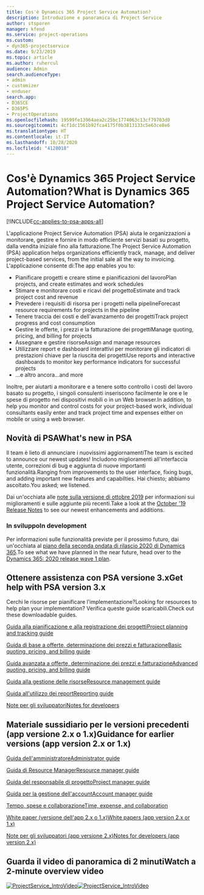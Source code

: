 ```yaml
---
title: Cos'è Dynamics 365 Project Service Automation?
description: Introduzione e panoramica di Project Service
author: stsporen
manager: kfend
ms.service: project-operations
ms.custom:
- dyn365-projectservice
ms.date: 9/23/2019
ms.topic: article
ms.author: ruhercul
audience: Admin
search.audienceType:
- admin
- customizer
- enduser
search.app:
- D365CE
- D365PS
- ProjectOperations
ms.openlocfilehash: 19599fe13964aea2c25bc1774063c13cf79703d0
ms.sourcegitcommit: 4cf1dc1561b92fca4175f0b3813133c5e63ce8e6
ms.translationtype: HT
ms.contentlocale: it-IT
ms.lasthandoff: 10/28/2020
ms.locfileid: "4128018"
---
```

# <a name="what-is-dynamics-365-project-service-automation"></a><span data-ttu-id="6248f-103">Cos'è Dynamics 365 Project Service Automation?</span><span class="sxs-lookup"><span data-stu-id="6248f-103">What is Dynamics 365 Project Service Automation?</span></span>

[!INCLUDE[cc-applies-to-psa-apps-all](../includes/cc-applies-to-psa-apps-all.md)]

<span data-ttu-id="6248f-104">L'applicazione Project Service Automation (PSA) aiuta le organizzazioni a monitorare, gestire e fornire in modo efficiente servizi basati su progetto, dalla vendita iniziale fino alla fatturazione.</span><span class="sxs-lookup"><span data-stu-id="6248f-104">The Project Service Automation (PSA) application helps organizations efficiently track, manage, and deliver project-based services, from the initial sale all the way to invoicing.</span></span> <span data-ttu-id="6248f-105">L'applicazione consente di:</span><span class="sxs-lookup"><span data-stu-id="6248f-105">The app enables you to:</span></span>

- <span data-ttu-id="6248f-106">Pianificare progetti e creare stime e pianificazioni del lavoro</span><span class="sxs-lookup"><span data-stu-id="6248f-106">Plan projects, and create estimates and work schedules</span></span>
- <span data-ttu-id="6248f-107">Stimare e monitorare costi e ricavi del progetto</span><span class="sxs-lookup"><span data-stu-id="6248f-107">Estimate and track project cost and revenue</span></span>
- <span data-ttu-id="6248f-108">Prevedere i requisiti di risorsa per i progetti nella pipeline</span><span class="sxs-lookup"><span data-stu-id="6248f-108">Forecast resource requirements for projects in the pipeline</span></span>
- <span data-ttu-id="6248f-109">Tenere traccia dei costi e dell'avanzamento dei progetti</span><span class="sxs-lookup"><span data-stu-id="6248f-109">Track project progress and cost consumption</span></span>
- <span data-ttu-id="6248f-110">Gestire le offerte, i prezzi e la fatturazione dei progetti</span><span class="sxs-lookup"><span data-stu-id="6248f-110">Manage quoting, pricing, and billing for projects</span></span>
- <span data-ttu-id="6248f-111">Assegnare e gestire risorse</span><span class="sxs-lookup"><span data-stu-id="6248f-111">Assign and manage resources</span></span>
- <span data-ttu-id="6248f-112">Utilizzare report e dashboard interattivi per monitorare gli indicatori di prestazioni chiave per la riuscita dei progetti</span><span class="sxs-lookup"><span data-stu-id="6248f-112">Use reports and interactive dashboards to monitor key performance indicators for successful projects</span></span>
- <span data-ttu-id="6248f-113">...e altro ancora</span><span class="sxs-lookup"><span data-stu-id="6248f-113">...and more</span></span>

<span data-ttu-id="6248f-114">Inoltre, per aiutarti a monitorare e a tenere sotto controllo i costi del lavoro basato su progetto, i singoli consulenti inseriscono facilmente le ore e le spese di progetto nei dispositivi mobili o in un Web browser.</span><span class="sxs-lookup"><span data-stu-id="6248f-114">In addition, to help you monitor and control costs for your project-based work, individual consultants easily enter and track project time and expenses either on mobile or using a web browser.</span></span>

## <a name="whats-new-in-psa"></a><span data-ttu-id="6248f-115">Novità di PSA</span><span class="sxs-lookup"><span data-stu-id="6248f-115">What's new in PSA</span></span>
<span data-ttu-id="6248f-116">Il team è lieto di annunciare i nuovissimi aggiornamenti</span><span class="sxs-lookup"><span data-stu-id="6248f-116">The team is excited to announce our newest updates!</span></span> <span data-ttu-id="6248f-117">Includono miglioramenti all'interfaccia utente, correzioni di bug e aggiunta di nuove importanti funzionalità.</span><span class="sxs-lookup"><span data-stu-id="6248f-117">Ranging from improvements to the user interface, fixing bugs, and adding important new features and capabilties.</span></span> <span data-ttu-id="6248f-118">Hai chiesto; abbiamo ascoltato.</span><span class="sxs-lookup"><span data-stu-id="6248f-118">You asked; we listened.</span></span>

<span data-ttu-id="6248f-119">Dai un'occhiata alle [note sulla versione di ottobre 2019](https://docs.microsoft.com/dynamics365-release-plan/2019wave2/index) per informazioni sui miglioramenti e sulle aggiunte più recenti.</span><span class="sxs-lookup"><span data-stu-id="6248f-119">Take a look at the [October '19 Release Notes](https://docs.microsoft.com/dynamics365-release-plan/2019wave2/index) to see our newest enhancements and additions.</span></span>

### <a name="in-development"></a><span data-ttu-id="6248f-120">In sviluppo</span><span class="sxs-lookup"><span data-stu-id="6248f-120">In development</span></span>
<span data-ttu-id="6248f-121">Per informazioni sulle funzionalità previste per il prossimo futuro, dai un'occhiata al [piano della seconda ondata di rilascio 2020 di Dynamics 365](https://docs.microsoft.com/dynamics365-release-plan/2020wave1/index).</span><span class="sxs-lookup"><span data-stu-id="6248f-121">To see what we have planned in the near future, head over to the [Dynamics 365: 2020 release wave 1 plan](https://docs.microsoft.com/dynamics365-release-plan/2020wave1/index).</span></span>

## <a name="get-help-with-psa-version-3x"></a><span data-ttu-id="6248f-122">Ottenere assistenza con PSA versione 3.x</span><span class="sxs-lookup"><span data-stu-id="6248f-122">Get help with PSA version 3.x</span></span>
<span data-ttu-id="6248f-123">Cerchi le risorse per pianificare l'implementazione?</span><span class="sxs-lookup"><span data-stu-id="6248f-123">Looking for resources to help plan your implementation?</span></span> <span data-ttu-id="6248f-124">Verifica queste guide scaricabili.</span><span class="sxs-lookup"><span data-stu-id="6248f-124">Check out these downloadable guides.</span></span>

 [<span data-ttu-id="6248f-125">Guida alla pianificazione e alla registrazione dei progetti</span><span class="sxs-lookup"><span data-stu-id="6248f-125">Project planning and tracking guide</span></span>](../psa/implementation-guides/project-planning-tracking.md)

 [<span data-ttu-id="6248f-126">Guida di base a offerte, determinazione dei prezzi e fatturazione</span><span class="sxs-lookup"><span data-stu-id="6248f-126">Basic quoting, pricing, and billing guide</span></span>](../psa/implementation-guides/begin-quoting-pricing-billing.md)

 [<span data-ttu-id="6248f-127">Guida avanzata a offerte, determinazione dei prezzi e fatturazione</span><span class="sxs-lookup"><span data-stu-id="6248f-127">Advanced quoting, pricing, and billing guide</span></span>](../psa/implementation-guides/adv-quoting-pricing-billing.md)

 [<span data-ttu-id="6248f-128">Guida alla gestione delle risorse</span><span class="sxs-lookup"><span data-stu-id="6248f-128">Resource management guide</span></span>](../psa/implementation-guides/resource-management-guide.md)

 [<span data-ttu-id="6248f-129">Guida all'utilizzo dei report</span><span class="sxs-lookup"><span data-stu-id="6248f-129">Reporting guide</span></span>](../psa/implementation-guides/reporting-guide.md)

 [<span data-ttu-id="6248f-130">Note per gli sviluppatori</span><span class="sxs-lookup"><span data-stu-id="6248f-130">Notes for developers</span></span>](../psa/developer-guides/overview-dev-notes-v3.x.md)

## <a name="guidance-for-earlier-versions-app-version-2x-or-1x"></a><span data-ttu-id="6248f-131">Materiale sussidiario per le versioni precedenti (app versione 2.x o 1.x)</span><span class="sxs-lookup"><span data-stu-id="6248f-131">Guidance for earlier versions (app version 2.x or 1.x)</span></span>
 [<span data-ttu-id="6248f-132">Guida dell'amministratore</span><span class="sxs-lookup"><span data-stu-id="6248f-132">Administrator guide</span></span>](../psa/admin-guide.md)

 [<span data-ttu-id="6248f-133">Guida di Resource Manager</span><span class="sxs-lookup"><span data-stu-id="6248f-133">Resource manager guide</span></span>](../psa/resource-manager-guide.md)

 [<span data-ttu-id="6248f-134">Guida del responsabile di progetto</span><span class="sxs-lookup"><span data-stu-id="6248f-134">Project manager guide</span></span>](../psa/project-manager-guide.md)

 [<span data-ttu-id="6248f-135">Guida per la gestione dell'account</span><span class="sxs-lookup"><span data-stu-id="6248f-135">Account manager guide</span></span>](../psa/account-manager-guide.md)

 [<span data-ttu-id="6248f-136">Tempo, spese e collaborazione</span><span class="sxs-lookup"><span data-stu-id="6248f-136">Time, expense, and collaboration</span></span>](../psa/time-expense-collaboration-guide.md)

 [<span data-ttu-id="6248f-137">White paper (versione dell'app 2.x o 1.x)</span><span class="sxs-lookup"><span data-stu-id="6248f-137">White papers (app version 2.x or 1.x)</span></span>](../psa/white-papers.md)

 [<span data-ttu-id="6248f-138">Note per gli sviluppatori (app versione 2.x)</span><span class="sxs-lookup"><span data-stu-id="6248f-138">Notes for developers (app version 2.x)</span></span>](../psa/developer-guides/add-custom-qoi-forms-v2.x.md)

 ## <a name="watch-a-2-minute-overview-video"></a><span data-ttu-id="6248f-139">Guarda il video di panoramica di 2 minuti</span><span class="sxs-lookup"><span data-stu-id="6248f-139">Watch a 2-minute overview video</span></span>
 <a name="heroArea"></a> <span data-ttu-id="6248f-140">[![ProjectService_IntroVideo](../psa/media/project-service-intro-video.png "ProjectService_IntroVideo")](https://go.microsoft.com/fwlink/p/?LinkId=799457)</span><span class="sxs-lookup"><span data-stu-id="6248f-140">[![ProjectService_IntroVideo](../psa/media/project-service-intro-video.png "ProjectService_IntroVideo")](https://go.microsoft.com/fwlink/p/?LinkId=799457)</span></span>



